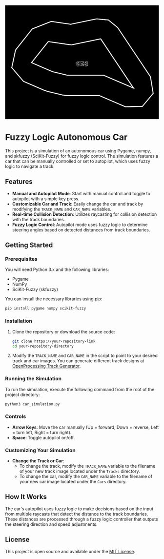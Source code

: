 ![Preview Gif](Preview.gif)

# Fuzzy Logic Autonomous Car

This project is a simulation of an autonomous car using Pygame, numpy, and skfuzzy (SciKit-Fuzzy) for fuzzy logic control. The simulation features a car that can be manually controlled or set to autopilot, which uses fuzzy logic to navigate a track.

## Features

- **Manual and Autopilot Mode**: Start with manual control and toggle to autopilot with a simple key press.
- **Customizable Car and Track**: Easily change the car and track by modifying the `TRACK_NAME` and `CAR_NAME` variables.
- **Real-time Collision Detection**: Utilizes raycasting for collision detection with the track boundaries.
- **Fuzzy Logic Control**: Autopilot mode uses fuzzy logic to determine steering angles based on detected distances from track boundaries.

## Getting Started

### Prerequisites

You will need Python 3.x and the following libraries:
- Pygame
- NumPy
- SciKit-Fuzzy (skfuzzy)

You can install the necessary libraries using pip:

```bash
pip install pygame numpy scikit-fuzzy
```

### Installation

1. Clone the repository or download the source code:
   ```bash
   git clone https://your-repository-link
   cd your-repository-directory
   ```

2. Modify the `TRACK_NAME` and `CAR_NAME` in the script to point to your desired track and car images. You can generate different track designs at [OpenProcessing Track Generator](https://openprocessing.org/sketch/2307416).

### Running the Simulation

To run the simulation, execute the following command from the root of the project directory:

```bash
python3 car_simulation.py
```

### Controls

- **Arrow Keys**: Move the car manually (Up = forward, Down = reverse, Left = turn left, Right = turn right).
- **Space**: Toggle autopilot on/off.

### Customizing Your Simulation

- **Change the Track or Car**: 
  - To change the track, modify the `TRACK_NAME` variable to the filename of your new track image located under the `Tracks` directory.
  - To change the car, modify the `CAR_NAME` variable to the filename of your new car image located under the `Cars` directory.

## How It Works

The car's autopilot uses fuzzy logic to make decisions based on the input from multiple raycasts that detect the distance to the track boundaries. These distances are processed through a fuzzy logic controller that outputs the steering direction and speed adjustments.

## License

This project is open source and available under the [MIT License](LICENSE).